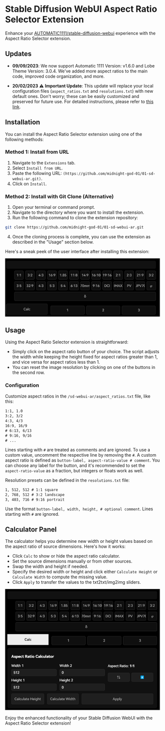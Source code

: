 # Stable Diffusion WebUI Aspect Ratio Selector Extension

Enhance your [AUTOMATIC1111/stable-diffusion-webui](https://github.com/AUTOMATIC1111/stable-diffusion-webui.git) experience with the Aspect Ratio Selector extension.

## Updates
- **09/09/2023**: We now support Automatic 1111 Version: v1.6.0 and Lobe Theme Version: 3.0.4. We've added more aspect ratios to the main code, improved code organization, and more.

- **20/02/2023** :warning: **Important Update**: This update will replace your local configuration files (`aspect_ratios.txt` and `resolutions.txt`) with new default ones. Don't worry; these can be easily customized and preserved for future use. For detailed instructions, please refer to [this link](https://github.com/alemelis/sd-webui-ar/issues/9).

## Installation

You can install the Aspect Ratio Selector extension using one of the following methods:

### Method 1: Install from URL

1. Navigate to the `Extensions` tab.
2. Select `Install from URL`.
3. Paste the following URL: `(https://github.com/midnight-god-01/01-sd-webui-ar.git)`.
4. Click on `Install`.

### Method 2: Install with Git Clone (Alternative)

1. Open your terminal or command prompt.
2. Navigate to the directory where you want to install the extension.
3. Run the following command to clone the extension repository:

```bash
git clone https://github.com/midnight-god-01/01-sd-webui-ar.git
```

4. Once the cloning process is complete, you can use the extension as described in the "Usage" section below.

Here's a sneak peek of the user interface after installing this extension:

![Screenshot](https://github.com/midnight-god-01/01-sd-webui-ar/blob/main/Screenshots/Screenshot%202023-09-09%20221729.png)

## Usage

Using the Aspect Ratio Selector extension is straightforward:

- Simply click on the aspect ratio button of your choice. The script adjusts the width while keeping the height fixed for aspect ratios greater than 1, and vice versa for aspect ratios less than 1.
- You can reset the image resolution by clicking on one of the buttons in the second row.

### Configuration

Customize aspect ratios in the `/sd-webui-ar/aspect_ratios.txt` file, like this:

```
1:1, 1.0
3:2, 3/2
4:3, 4/3
16:9, 16/9
# 6:13, 6/13
# 9:16, 9/16
# ...
```

Lines starting with `#` are treated as comments and are ignored. To use a custom value, uncomment the respective line by removing the `#`. A custom aspect ratio is defined as `button-label, aspect-ratio-value # comment`. You can choose any label for the button, and it's recommended to set the `aspect-ratio-value` as a fraction, but integers or floats work as well.

Resolution presets can be defined in the `resolutions.txt` file:

```
1, 512, 512 # 1:1 square
2, 768, 512 # 3:2 landscape
3, 403, 716 # 9:16 portrait 
```

Use the format `button-label, width, height, # optional comment`. Lines starting with `#` are ignored.

## Calculator Panel

The calculator helps you determine new width or height values based on the aspect ratio of source dimensions. Here's how it works:

- Click `Calc` to show or hide the aspect ratio calculator.
- Set the source dimensions manually or from other sources.
- Swap the width and height if needed.
- Specify the desired width or height and click either `Calculate Height` or `Calculate Width` to compute the missing value.
- Click `Apply` to transfer the values to the txt2txt/img2img sliders.

![Calculator](https://github.com/midnight-god-01/01-sd-webui-ar/blob/main/Screenshots/Screenshot%202023-09-09%20221858.png)

Enjoy the enhanced functionality of your Stable Diffusion WebUI with the Aspect Ratio Selector extension!
